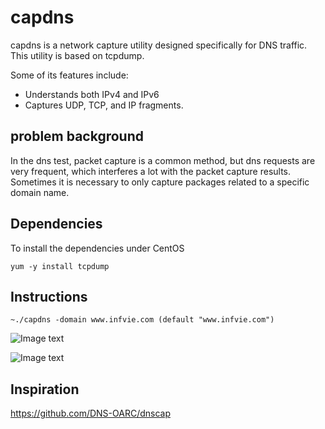 # capdns

capdns is a network capture utility designed specifically for DNS traffic. This utility is based on tcpdump.

Some of its features include:

- Understands both IPv4 and IPv6
- Captures UDP, TCP, and IP fragments.

## problem background
In the dns test, packet capture is a common method, but dns requests are very frequent, which interferes a lot with the packet capture results. Sometimes it is necessary to only capture packages related to a specific domain name.

## Dependencies
To install the dependencies under CentOS

`yum -y install tcpdump`

## Instructions
`~./capdns -domain www.infvie.com (default "www.infvie.com")`


![Image text](https://mirrors.infvie.org//image/capdns/20220209125233.png)

![Image text](https://mirrors.infvie.org//image/capdns/20220209125149.png)

## Inspiration
https://github.com/DNS-OARC/dnscap